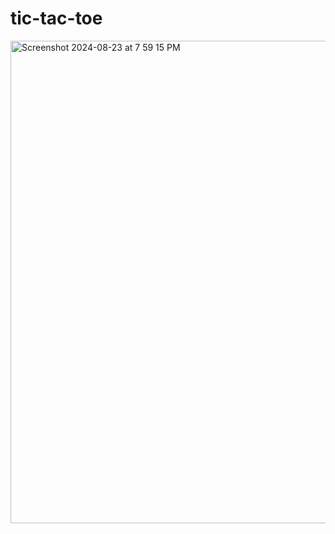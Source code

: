 # tic-tac-toe
<img width="772" alt="Screenshot 2024-08-23 at 7 59 15 PM" src="https://github.com/user-attachments/assets/9b234f38-a2c6-4ab5-870e-306fe2670ed8">

